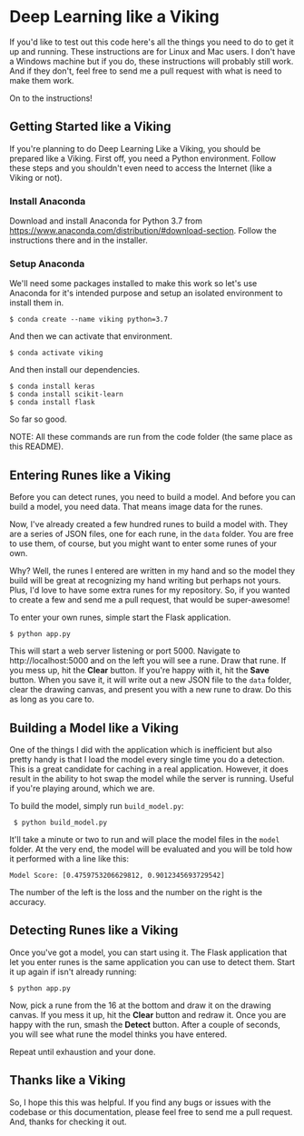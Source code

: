 # Deep Learning like a Viking

If you'd like to test out this code here's all the things you need to do to get
it up and running. These instructions are for Linux and Mac users. I don't have
a Windows machine but if you do, these instructions will probably still work.
And if they don't, feel free to send me a pull request with what is need to
make them work.

On to the instructions!

## Getting Started like a Viking

If you're planning to do Deep Learning Like a Viking, you should be prepared
like a Viking. First off, you need a Python environment. Follow these steps and
you shouldn't even need to access the Internet (like a Viking or not).

### Install Anaconda

Download and install Anaconda for Python 3.7 from
https://www.anaconda.com/distribution/#download-section.
Follow the instructions there and in the installer.

### Setup Anaconda

We'll need some packages installed to make this work so let's use Anaconda for
it's intended purpose and setup an isolated environment to install them in.

    $ conda create --name viking python=3.7

And then we can activate that environment.

    $ conda activate viking

And then install our dependencies.

    $ conda install keras
    $ conda install scikit-learn
    $ conda install flask

So far so good.

NOTE: All these commands are run from the code folder (the same place as this
README).

## Entering Runes like a Viking

Before you can detect runes, you need to build a model. And before you can
build a model, you need data. That means image data for the runes.

Now, I've already created a few hundred runes to build a model with. They are a
series of JSON files, one for each rune, in the `data` folder. You are free to
use them, of course, but you might want to enter some runes of your own.

Why? Well, the runes I entered are written in my hand and so the model they
build will be great at recognizing my hand writing but perhaps not yours. Plus,
I'd love to have some extra runes for my repository. So, if you wanted to
create a few and send me a pull request, that would be super-awesome!

To enter your own runes, simple start the Flask application.

    $ python app.py

This will start a web server listening or port 5000. Navigate to
http://localhost:5000 and on the left you will see a rune. Draw that rune. If
you mess up, hit the **Clear** button. If you're happy with it, hit the
**Save** button. When you save it, it will write out a new JSON file to the
`data` folder, clear the drawing canvas, and present you with a new rune to
draw. Do this as long as you care to.

## Building a Model like a Viking

One of the things I did with the application which is inefficient but also
pretty handy is that I load the model every single time you do a detection.
This is a great candidate for caching in a real application. However, it does
result in the ability to hot swap the model while the server is running. Useful
if you're playing around, which we are.

To build the model, simply run `build_model.py`:

     $ python build_model.py

It'll take a minute or two to run and will place the model files in the `model`
folder. At the very end, the model will be evaluated and you will be told how
it performed with a line like this:

    Model Score: [0.4759753206629812, 0.9012345693729542]

The number of the left is the loss and the number on the right is the accuracy.

## Detecting Runes like a Viking

Once you've got a model, you can start using it. The Flask application that let
you enter runes is the same application you can use to detect them. Start it up
again if isn't already running:

    $ python app.py

Now, pick a rune from the 16 at the bottom and draw it on the drawing canvas.
If you mess it up, hit the **Clear** button and redraw it. Once you are happy
with the run, smash the **Detect** button. After a couple of seconds, you will
see what rune the model thinks you have entered.

Repeat until exhaustion and your done.

## Thanks like a Viking

So, I hope this this was helpful. If you find any bugs or issues with the
codebase or this documentation, please feel free to send me a pull request.
And, thanks for checking it out.
